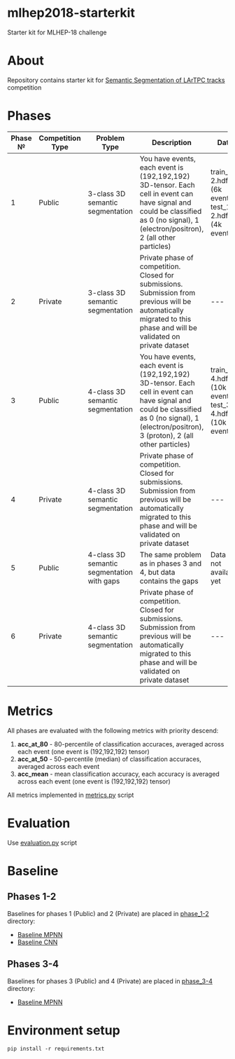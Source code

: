 # mlhep2018-starterkit
Starter kit for MLHEP-18 challenge

# About

Repository contains starter kit for [Semantic Segmentation of LArTPC tracks](https://competitions.codalab.org/competitions/19818) competition


# Phases

| Phase № | Competition Type | Problem Type                     | Description                                                                                                                                             | Data                                                    |
|---------|------------------|----------------------------------|---------------------------------------------------------------------------------------------------------------------------------------------------------|---------------------------------------------------------|
| 1       | Public           | 3-class 3D semantic segmentation | You have events, each event is (192,192,192) 3D-tensor. Each cell in event can have signal and could be classified as 0 (no signal), 1 (electron/positron), 2 (all other particles)       | train_1-2.hdf5 (6k events), test_1-2.hdf5 (4k events)   |
| 2       | Private          | 3-class 3D semantic segmentation | Private phase of competition. Closed for submissions. Submission from previous will be automatically migrated to this phase and will be validated on private dataset            | ---                                                     |
| 3       | Public           | 4-class 3D semantic segmentation | You have events, each event is (192,192,192) 3D-tensor. Each cell in event can have signal and could be classified as 0 (no signal), 1 (electron/positron), 3 (proton), 2 (all other particles) | train_3-4.hdf5 (10k events), test_3-4.hdf5 (10k events) |
| 4       | Private          | 4-class 3D semantic segmentation | Private phase of competition. Closed for submissions. Submission from previous will be automatically migrated to this phase and will be validated on private dataset            | ---                                                     |
| 5       | Public           | 4-class 3D semantic segmentation with gaps |     The same problem as in phases 3 and 4, but data contains the gaps                                                                                                                                                    |  Data is not available yet                                                       |
| 6       | Private          | 4-class 3D semantic segmentation |                                                                                         Private phase of competition. Closed for submissions. Submission from previous will be automatically migrated to this phase and will be validated on private dataset                                                                |                                                       ---  |

# Metrics

All phases are evaluated with the following metrics with priority descend:

1) **acc_at_80** - 80-percentile of classification accuraces, averaged across each event (one event is (192,192,192) tensor)
2) **acc_at_50** - 50-percentile (median) of classification accuraces, averaged across each event
2) **acc_mean** - mean classification accuracy, each accuracy is averaged across each event (one event is (192,192,192) tensor)

All metrics implemented in [metrics.py](metrics.py) script

# Evaluation

Use [evaluation.py](evaluation.py) script

# Baseline

## Phases 1-2
Baselines for phases 1 (Public) and 2 (Private) are placed in [phase_1-2](phase_1-2/) directory:

* [Baseline MPNN](phase_1-2/baseline_mpnn/baseline_mpnn.ipynb)
* [Baseline CNN](phase_1-2/baseline_cnn/baseline_cnn.ipynb)

## Phases 3-4
Baselines for phases 3 (Public) and 4 (Private) are placed in [phase_3-4](phase_3-4/) directory:

* [Baseline MPNN](phase_3-4/baseline_mpnn/baseline_mpnn.ipynb)


# Environment setup

```
pip install -r requirements.txt
```

